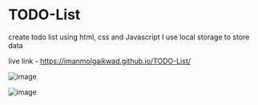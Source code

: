 # TODO-List

create todo list using html, css and Javascript
I use local storage to store data

live link - https://imanmolgaikwad.github.io/TODO-List/

![image](https://github.com/ImAnmolGaikwad/TODO-List/assets/62071081/e19462de-a2f2-4fe5-acbb-1200f024ce52)


![image](https://github.com/ImAnmolGaikwad/TODO-List/assets/62071081/166c5550-382d-4476-813d-a1fed4562bec)


